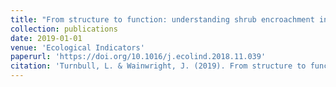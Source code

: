 ```yaml
---
title: "From structure to function: understanding shrub encroachment in drylands using hydrological and sediment connectivity."
collection: publications
date: 2019-01-01
venue: 'Ecological Indicators'
paperurl: 'https://doi.org/10.1016/j.ecolind.2018.11.039'
citation: 'Turnbull, L. & Wainwright, J. (2019). From structure to function: understanding shrub encroachment in drylands using hydrological and sediment connectivity. Ecological Indicators 98: 608-618 https://doi.org/10.1016/j.ecolind.2018.11.039.'
---
```

